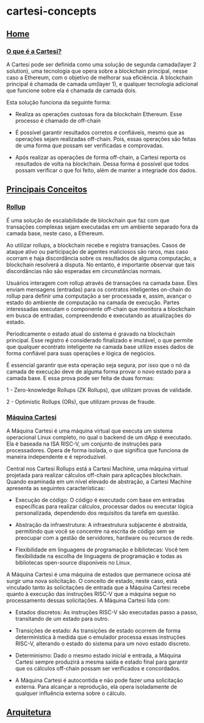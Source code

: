 # cartesi-concepts

## [Home](https://github.com/Calindra/cartesi-concepts/wiki)
 ### [O que é a Cartesi?](https://github.com/Calindra/cartesi-concepts/wiki#o-que-%C3%A9-a-cartesi)
 A Cartesi pode ser definida como uma solução de segunda camada(layer 2 solution), uma tecnologia que opera sobre a blockchain principal, nesse caso a Ethereum, com o objetivo de melhorar sua eficiência. A blockchain principal é chamada de camada um(layer 1), e qualquer tecnologia adicional que funcione sobre ela é chamada de camada dois.

 Esta solução funciona da seguinte forma:
 - Realiza as operações custosas fora da blockchain Ethereum. Esse processo é chamado de off-chain

 - É possível garantir resultados corretos e confiáveis, mesmo que as operações sejam realizadas off-chain. Pois, essas operações são feitas de uma forma que possam ser verificadas e comprovadas.

 - Após realizar as operações de forma off-chain, a Cartesi reporta os resultados de volta na blockchain. Dessa forma é possível que todos possam verificar o que foi feito, além de manter a integriade dos dados.
 ## [Principais Conceitos](https://github.com/Calindra/cartesi-concepts/wiki#principais-conceitos)
 ### [Rollup](https://github.com/Calindra/cartesi-concepts/wiki#rollup)
 É uma solução de escalabilidade de blockchain que faz com que transações complexas sejam executadas em um ambiente separado fora da camada base, neste caso, a Ethereum.

 Ao utilizar rollups, a blockchain recebe e registra transações. Casos de ataque ativo ou participação de agentes maliciosos são raros, mas caso ocorram e haja discordância sobre os resultados de alguma computação, a blockchain resolverá a disputa. No entanto, é importante observar que tais discordâncias não são esperadas em circunstâncias normais.

 Usuários interagem com rollup através de transações na camada base. Eles enviam mensagens (entradas) para os contratos inteligentes on-chain do rollup para definir uma computação a ser processada e, assim, avançar o estado do ambiente de computação na camada de execução. Partes interessadas executam o componente off-chain que monitora a blockchain em busca de entradas, compreendendo e executando as atualizações do estado.

 Periodicamente o estado atual do sistema é gravado na blockchain principal. Esse registro é considerado finalizado e imutável, o que permite que qualquer econtrato inteligente na camada base utilize esses dados de forma confiável para suas operações e lógica de negócios.

 É essencial garantir que esta operação seja segura, por isso que o nó da camada de execução deve de alguma forma provar o novo estado para a camada base. E essa prova pode ser feita de duas formas:
 
 1 - Zero-knowledge Rollups (ZK Rollups), que utilizam provas de validade.

 2 - Optimistic Rollups (ORs), que utilizam provas de fraude.

 ### [Máquina Cartesi](https://github.com/Calindra/cartesi-concepts/wiki#maquina-cartesi)
 A Máquina Cartesi é uma máquina virtual que executa um sistema operacional Linux completo, no qual o backend de um dApp é executado. Ela é baseada na ISA RISC-V, um conjunto de instruções para processadores. Opera de forma isolada, o que significa que funciona de maneira independente e é reproduzível.

Central nos Cartesi Rollups está a Cartesi Machine, uma máquina virtual projetada para realizar cálculos off-chain para aplicações blockchain. Quando examinada em um nível elevado de 
abstração, a Cartesi Machine apresenta as seguintes características:

- Execução de código: O código é executado com base em entradas específicas para realizar cálculos, processar dados ou executar lógica personalizada, dependendo dos requisitos da tarefa em questão.

- Abstração da infraestrutura: A infraestrutura subjacente é abstraída, permitindo que você se concentre na escrita de código sem se preocupar com a gestão de servidores, hardware ou recursos de rede.

- Flexibilidade em linguagens de programação e bibliotecas: Você tem flexibilidade na escolha de linguagens de programação e todas as bibliotecas open-source disponíveis no Linux.

A Máquina Cartesi é uma máquina de estados que permanece ociosa até surgir uma nova solicitação. O conceito de estado, neste caso, está vinculado tanto às solicitações de entrada que a Máquina Cartesi recebe quanto à execução das instruções RISC-V que a máquina segue no processamento dessas solicitações. A Máquina Cartesi lida com:

- Estados discretos: As instruções RISC-V são executadas passo a passo, transitando de um estado para outro.

- Transições de estado: As transições de estado ocorrem de forma determinística à medida que o emulador processa essas instruções RISC-V, alterando o estado do sistema para um novo estado discreto.

- Determinismo: Dado o mesmo estado inicial e entrada, a Máquina Cartesi sempre produzirá a mesma saída e estado final para garantir que os cálculos off-chain possam ser verificados e concordados.

- A Máquina Cartesi é autocontida e não pode fazer uma solicitação externa. Para alcançar a reprodução, ela opera isoladamente de qualquer influência externa sobre o cálculo.

## [Arquitetura](https://github.com/Calindra/cartesi-concepts/wiki/Arquitetura)

